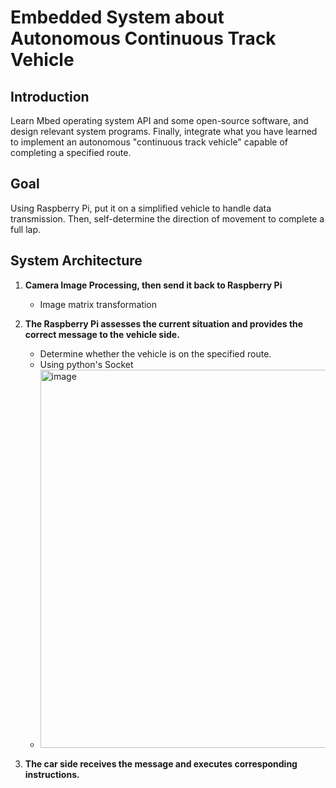 # Embedded System about Autonomous Continuous Track Vehicle

## Introduction
Learn Mbed operating system API and some open-source software, and design relevant system programs. Finally, integrate what you have learned to implement an autonomous "continuous track vehicle" capable of completing a specified route.

## Goal
Using Raspberry Pi, put it on a simplified vehicle to handle data transmission. Then, self-determine the direction of movement to complete a full lap.

## System Architecture
1. **Camera Image Processing, then send it back to Raspberry Pi**
    - Image matrix transformation

2. **The Raspberry Pi assesses the current situation and provides the correct message to the vehicle side.**
    - Determine whether the vehicle is on the specified route.
    - Using python's Socket
    - <img width="605" alt="image" src="https://github.com/T4NGtheBa6e/Self-propelled-tracked-vehicle/assets/155707117/18e76798-e93f-4203-97d9-b901ce957b8c">


3. **The car side receives the message and executes corresponding instructions.**
